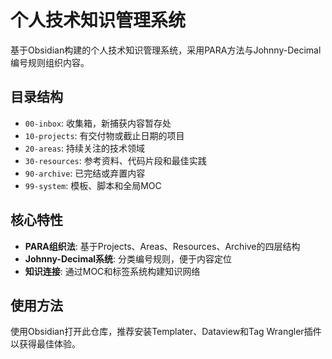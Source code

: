 # 个人技术知识管理系统

基于Obsidian构建的个人技术知识管理系统，采用PARA方法与Johnny-Decimal编号规则组织内容。

## 目录结构

- `00-inbox`: 收集箱，新捕获内容暂存处
- `10-projects`: 有交付物或截止日期的项目
- `20-areas`: 持续关注的技术领域
- `30-resources`: 参考资料、代码片段和最佳实践
- `90-archive`: 已完结或弃置内容
- `99-system`: 模板、脚本和全局MOC

## 核心特性

- **PARA组织法**: 基于Projects、Areas、Resources、Archive的四层结构
- **Johnny-Decimal系统**: 分类编号规则，便于内容定位
- **知识连接**: 通过MOC和标签系统构建知识网络

## 使用方法

使用Obsidian打开此仓库，推荐安装Templater、Dataview和Tag Wrangler插件以获得最佳体验。